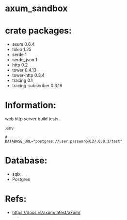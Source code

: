  
# axum_sandbox

# crate packages:
 * axum 0.6.4
 * tokio 1.25
 * serde 1
 * serde_json 1
 * http 0.2
 * tower 0.4.13
 * tower-http 0.3.4
 * tracing 0.1
 * tracing-subscriber 0.3.16

# Information:
  web http server build tests.

.env
```
#
DATABASE_URL="postgres://user:password@127.0.0.1/test"
```

# Database:
  * sqlx
  * Postgres

# Refs:
 * https://docs.rs/axum/latest/axum/